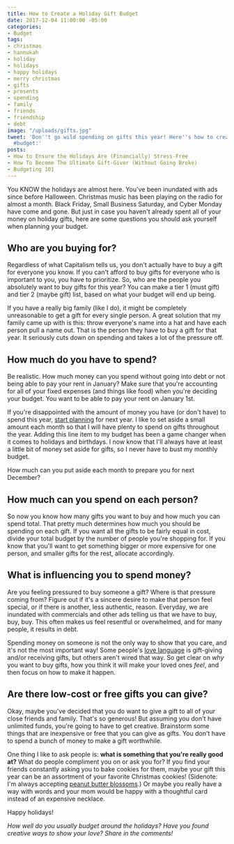```yaml
---
title: How to Create a Holiday Gift Budget
date: 2017-12-04 11:00:00 -05:00
categories:
- Budget
tags:
- christmas
- hannukah
- holiday
- holidays
- happy holidays
- merry christmas
- gifts
- presents
- spending
- family
- friends
- friendship
- debt
image: "/uploads/gifts.jpg"
tweet: 'Don''t go wild spending on gifts this year! Here''s how to create a gift-buying
  #budget:'
posts:
- How to Ensure the Holidays Are (Financially) Stress-Free
- How To Become The Ultimate Gift-Giver (Without Going Broke)
- Budgeting 101
---
```


You KNOW the holidays are almost here. You've been inundated with ads since before Halloween. Christmas music has been playing on the radio for almost a month. Black Friday, Small Business Saturday, and Cyber Monday have come and gone. But just in case you haven't already spent all of your money on holiday gifts, here are some questions you should ask yourself when planning your budget.

## Who are you buying for?

Regardless of what Capitalism tells us, you don't actually have to buy a gift for everyone you know. If you can't afford to buy gifts for everyone who is important to you, you have to prioritize. So, who are the people you absolutely want to buy gifts for this year? You can make a tier 1 (must gift) and tier 2 (maybe gift) list, based on what your budget will end up being.

If you have a really big family (like I do), it might be completely unreasonable to get a gift for every single person. A great solution that my family came up with is this: throw everyone's name into a hat and have each person pull a name out. That is the person they have to buy a gift for that year. It seriously cuts down on spending and takes a lot of the pressure off. 

## How much do you have to spend?

Be realistic. How much money can you spend without going into debt or not being able to pay your rent in January? Make sure that you're accounting for all of your fixed expenses (and things like food) when you're deciding your budget. You want to be able to pay your rent on January 1st. 

If you're disappointed with the amount of money you have (or don't have) to spend this year, [start planning](https://www.maggiegermano.com/blog/stress-free-holidays) for next year. I like to set aside a small amount each month so that I will have plenty to spend on gifts throughout the year. Adding this line item to my budget has been a game changer when it comes to holidays and birthdays. I now know that I'll always have at least a little bit of money set aside for gifts, so I never have to bust my monthly budget. 

How much can you put aside each month to prepare you for next December?

## How much can you spend on each person?

So now you know how many gifts you want to buy and how much you can spend total. That pretty much determines how much you should be spending on each gift. If you want all the gifts to be fairly equal in cost, divide your total budget by the number of people you're shopping for. If you know that you'll want to get something bigger or more expensive for one person, and smaller gifts for the rest, allocate accordingly. 

## What is influencing you to spend money?

Are you feeling pressured to buy someone a gift? Where is that pressure coming from? Figure out if it's a sincere desire to make that person feel special, or if there is another, less authentic, reason. Everyday, we are inundated with commercials and other ads telling us that we have to buy, buy, buy. This often makes us feel resentful or overwhelmed, and for many people, it results in debt. 

Spending money on someone is not the only way to show that you care, and it's not the most important way! Some people's [love language](http://www.5lovelanguages.com/) is gift-giving and/or receiving gifts, but others aren't wired that way. So get clear on *why* you want to buy gifts, how you think it will make your loved ones *feel*, and then focus on how to make it happen. 

## Are there low-cost or free gifts you can give?

Okay, maybe you've decided that you do want to give a gift to all of your close friends and family. That's so generous! But assuming you don't have unlimited funds, you're going to have to get creative. Brainstorm some things that are inexpensive or free that you can give as gifts. You don't have to spend a bunch of money to make a gift worthwhile. 

One thing I like to ask people is: **what is something that you're really good at?** What do people compliment you on or ask you for? If you find your friends constantly asking you to bake cookies for them, maybe your gift this year can be an assortment of your favorite Christmas cookies! (Sidenote: I'm always accepting [peanut butter blossoms](https://www.hersheys.com/kitchens/en_us/recipes/peanut-butter-blossoms.html).) Or maybe you really have a way with words and your mom would be happy with a thoughtful card instead of an expensive necklace. 

Happy holidays!

*How well do you usually budget around the holidays? Have you found creative ways to show your love? Share in the comments!*